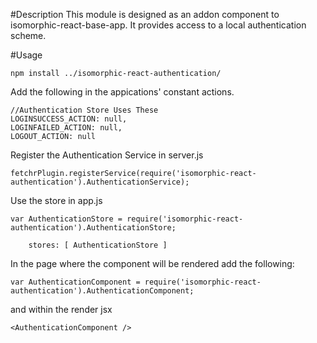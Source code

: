 #Description
This module is designed as an addon component to isomorphic-react-base-app.
It provides access to a local authentication scheme.

#Usage
    
    npm install ../isomorphic-react-authentication/

Add the following in the appications' constant actions.

    //Authentication Store Uses These
    LOGINSUCCESS_ACTION: null,
    LOGINFAILED_ACTION: null,
    LOGOUT_ACTION: null

Register the Authentication Service in server.js

	fetchrPlugin.registerService(require('isomorphic-react-authentication').AuthenticationService);	

Use the store in app.js

    var AuthenticationStore = require('isomorphic-react-authentication').AuthenticationStore;

        stores: [ AuthenticationStore ] 
    

In the page where the component will be rendered add the following:

	var AuthenticationComponent = require('isomorphic-react-authentication').AuthenticationComponent;

and within the render jsx 

	<AuthenticationComponent />

